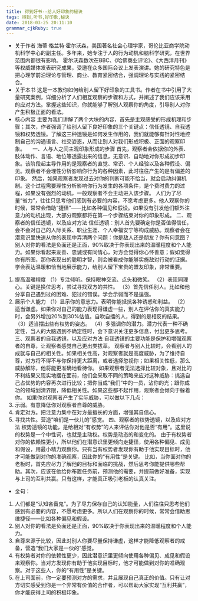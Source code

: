 ```yaml
---
title: 得到好书--给人好印象的秘诀 
tags: 得到,听书,好印象,秘诀
date: 2018-03-25 20:11:10
grammar_cjkRuby: true
---
```

* 关于作者
海蒂·格兰特·霍尔沃森，美国著名社会心理学家，哥伦比亚商学院动机科学中心的副主任。多年来，她专注于人的行为动机和脑科学研究，在世界范围内都很有影响。
霍尔沃森数次在BBC、《哈佛商业评论》、《大西洋月刊》等权威媒体发表研究成果，受邀在众多国际会议上发表演讲。她的研究特色是把心理学前沿理论与管理、商业、教育紧密结合，强调理论与实践的紧密结合。
* 关于本书
这是一本教你如何给别人留下好印象的工具书。作者在书中引用了大量研究案例，详细分析了人们相互观察的步骤和方式，并阐述了我们应该采用的应对方法。掌握这些知识，你就能够了解别人观察你的角度，引导别人对你产生积极正面的看法。
* 核心内容
主要为我们讲解了两个大块的内容，首先是主观感受的形成机理和步骤；其次，作者强调了给别人留下良好印象的三个关键点：信任透镜、自我透镜和权势透镜。了解这三种透镜是如何发生作用的，我们就能够有针对性地控制自己的沟通语言、社交姿态，从而让别人对我们形成积极、正面的观察印象。    
一、人与人之间主观印象形成的步骤
首先，观察者会依据你的外表、肢体动作、言语、地位等透露出来的信息，无意识、自动地对你形成初步印象。该阶段起主导作用的是观察者的直觉、常识、个人经验以及各种假设、偏见。观察者不会理性分析影响你行为的各种因素，此时往往产生的是有偏差的印象。
然后，如果观察者发现过去对你的判断可能不恰当，就会启动纠偏机制。这个过程需要理性分析影响你行为发生的各项条件，是个费时费力的过程，如果没有强烈的动机，一般观察者不会主动进入该步骤。
人们为了尽量“省力”，往往只思考他们感到有必要的内容，不愿考虑更多。他人观察你的时候，常常会借助“捷径”——比如各种偏见和假设。如果没有引发他们额外注意力的动机出现，大部分观察都将在第一个步骤结束对你的印象形成。
二、观察者的信任透镜，以及应对方法
信任透镜：别人首先要确定你是否值得信任，会不会对自己的人际关系、职业生涯、个人幸福安宁等构成威胁。观察者会在潜意识里快速从你的表现中弄清两个问题：你是敌人还是朋友？你有何意图？
别人对你的看法是负面还是正面，90%取决于你表现出来的温暖程度和个人能力。如果你看起来友善、忠诚或有同情心，对方会觉得你心怀善意；假如觉得你有所图，那你表现出的聪明才智，则会被看成你能够实施敌对行动的证据。
学会表达温暖和恰当地展示能力，给别人留下宝贵的盟友印象，非常重要。
1. 提高温暖程度
（1）专注倾听。保持眼神交流、点头和微笑。
（2）表现同理心。关键是换位思考，尝试寻找双方的共性。
（3）首先信任别人。比如和他分享自己遇到过的困难、犯过的错误。学会示弱而不是逞强。
2. 展示个人能力
（1）显示你的意志力。表明你能抵抗各种诱惑和利益。
（2）适当谦虚。如果你对自己的能力表现得谦虚一些，别人在评估你的真实能力时，会另外增加20%到30%估值。自吹自擂的人，得到的是相反的结果。
（3）适当摆出些有权势的姿态。
（4）多强调你的潜力。潜力代表一种不确定性，当人的大脑遇到不确定性时，会下意识关注更多信息，付出更多思考。
三、观察者的自我透镜，以及应对方法
自我透镜的主要功能是保护和增强观察者的自尊，让观察者感觉自己更出类拔萃。
观察者与别人比较时，会看别人的成就与自己的相关性。如果相关性高，对观察者就是高度威胁，为了维持自尊，对方将不得不与你保持更大距离，或者选择忽视你；如果相关性低，那么威胁解除，他将能更准确地看待你。
如果观察者无法选择比较对象，且对比的不利结果又现实地摆在面前，他们会采取不同的策略来应对这种威胁：挑选自己占优势的内容再次进行比较；把你当成“我们”中的一员，沾你的光；跟你成功的领域划清界限，降低相关性。如果这些都不起作用，观察者会倾向于躲着你。
如果你对观察者产生了实际威胁，可以做以下几点：
1. 示弱。有意降低你对观察者自尊的威胁。
2. 肯定对方。把注意力集中在对方最擅长的方面，增强其自信心。
3. 寻找共性。营造“咱们是一伙儿的”感觉。
四、观察者的权势透镜，以及应对方法
权势透镜的功能，是给相对“有权势”的人来评估你对他是否“有用”。这里说的权势是一个中性词，也就是主动权。权势是动态的和变化的。
由于有权势者对你的依赖性更小，所以他们在潜意识里更倾向走捷径，使用各种偏见、成见和假设，用最小精力观察你。只有当有权势者发现你有助于他实现目标时，他才可能做到对你的准确观察，因此你的“有用性”是关键。
比如，当你面对你的老板时，首先应尽力了解他的目标和面临的挑战，然后思考你能提供哪些帮助。其次，应该在他给你布置任务前，预测他的需要，并提前做好准备，实现与上司的互利共赢。只有这样，才能真正吸引老板的认真关注。
* 金句：
1. 人们都是“认知吝啬鬼”。为了尽力保存自己的认知能量，人们往往只思考他们感到有必要的内容，不愿考虑更多。所以人们在观察你的时候，常常会借助思维捷径——比如各种偏见和假设。
2. 别人对你的看法是负面还是正面，90%取决于你表现出来的温暖程度和个人能力。
3. 自尊来源于比较，因此对别人你要尽量保持谦虚，这样才能降低观察者的戒备，营造“我们大家是一伙的”感觉。
4. 有权势者对你的依赖性更少，因此潜意识里更倾向使用各种偏见、成见和假设来观察你。当对方发现你有助于他实现目标时，他才可能做到对你的准确观察。对于这些人，你的“有用性”是关键。
5. 在上司面前，你一定要预测对方的需求，并且展现自己真正的价值。只有让对方切实感受到你是一个非常有价值的合作者，可以帮助大家实现“互利共赢”，你才能获得上司的积极印象。